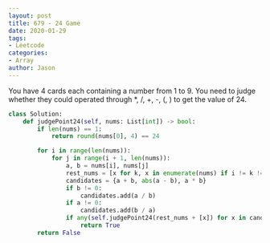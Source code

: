 ```yaml
---
layout: post
title: 679 - 24 Game
date: 2020-01-29
tags:
- Leetcode
categories:
- Array
author: Jason
---
```

You have 4 cards each containing a number from 1 to 9. You need to judge whether they could operated through *, /, +, -, (, ) to get the value of 24.

```python
class Solution:
    def judgePoint24(self, nums: List[int]) -> bool:
        if len(nums) == 1:
            return round(nums[0], 4) == 24

        for i in range(len(nums)):
            for j in range(i + 1, len(nums)):
                a, b = nums[i], nums[j]
                rest_nums = [x for k, x in enumerate(nums) if i != k != j]
                candidates = {a + b, abs(a - b), a * b}
                if b != 0:
                    candidates.add(a / b)
                if a != 0:
                    candidates.add(b / a)
                if any(self.judgePoint24(rest_nums + [x]) for x in candidates):
                    return True
        return False
```
